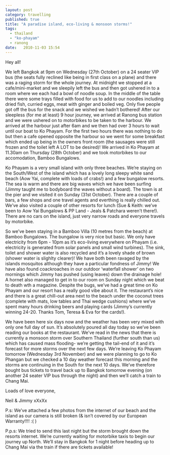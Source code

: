 ```yaml
---
layout: post
category: travelling
published: true
title: "A paradise island, eco-living & monsoon storms!"
tags: 
  - thailand
  - "ko-phayam"
  - ranong
date:   2010-11-03 15:54
---
```

Hey all!

We left Bangkok at 9pm on Wednesday (27th October) on a 24 seater VIP bus (the seats fully reclined like being in first class on a plane) and there was a raging storm for the whole journey. At midnight we stopped at a cafe/mini-market and we sleepily left the bus and then got ushered in to a room where we each had a bowl of noodle soup. In the middle of the table there were some trays filled with food for us to add to our noodles including dried fish, curried eggs, meat with ginger and boiled veg. Only five people got off the bus for the snack and we wished we hadn’t bothered! After our sleepless (for me at least) 9 hour journey, we arrived at Ranong bus station and we were ushered on to motorbikes to be taken to the harbour. We arrived at the harbour just after 6am and we then had over 3 hours to wait until our boat to Ko Phayam. For the first two hours there was nothing to do but then a cafe opened opposite the harbour so we went for some breakfast which ended up being in the owners front room (the sausages were still frozen and the toilet left A LOT to be desired)! We arrived in Ko Phayam at 11.30am on Thursday (28th October) and we took motorbikes to our accomodation, Bamboo Bungalows.

Ko Phayam is a very small island with only three beaches. We’re staying on the South/West of the island which has a lovely long sleepy white sand beach (Aow Yai, complete with loads of crabs!) and a few bungalow resorts. The sea is warm and there are big waves which we have been surfing (Jimmy taught me to bodyboard the waves without a board). The town is at the pier and we visited it on Sunday (31st October). There are a couple of bars, a few shops and one travel agents and everthing is really chilled out. We’ve also visited a couple of other resorts for lunch (Sue & Keith: we’ve been to Aow Yai Bungalows & PP Land - Jeals & Patchara weren’t there!). There are no cars on the island, just very narrow roads and everyone travels by motorbike.

So we’ve been staying in a Bamboo Villa (10 metres from the beach) at Bamboo Bungalows. The bungalow is very nice but basic. We only have electricity from 6pm - 10pm as it’s eco-living everywhere on Phayam (i.e. electricity is generated from solar panels and small wind turbines). The sink, toilet and shower water is also recycled and it’s a lovely shade of brown (shower water is slighlty clearer)! We have both been ravaged by the islands mosquitos although they have a particular fondness of Jimmy! We have also found coackroaches in our outdoor ‘waterfall shower’ on two mornings which Jimmy has pushed (using leaves) down the drainage hole! A hornet also managed to get in to our room on Sunday night which we beat to death wth a magazine. Despite the bugs, we’ve had a great time on Ko Phayam and our resort has a really good vibe about it. The restaurant’s nice and there is a great chill-out area next to the beach under the coconut trees (complete with mats, low tables and Thai wedge cushions) where we’ve spent many hours drinking beers and playing cards (Jimmy’s currently winning 24-20. Thanks Tom, Teresa & Eva for the cards!).

We have been here six days now and the weather has been very mixed with only one full day of sun. It’s absolutely poured all day today so we’ve been reading our books at the restaurant. We’ve read in the news that there is currently a monsoon storm over Southern Thailand (further south than us) which has caused mass flooding- we’re getting the tail-end of it and it’s forecast for more storms over the next few days. We’re leaving Ko Phayam tomorrow (Wednesday 3rd November) and we were planning to go to Ko Phangan but we checked a 10 day weather forecast this morning and the storms are continuing in the South for the next 10 days. We’ve therefore bought bus tickets to travel back up to Bangkok tomorrow evening (on another 24 seater VIP bus through the night) and then we’ll catch a train to Chang Mai.

Loads of love everyone,

Neil & Jimmy xXxXx

P.s: We’ve attached a few photos from the internet of our beach and the island as our camera is still broken (& isn’t covered by our European Warranty!!!! :( )

P.p.s: We tried to send this last night but the storm brought down the resorts internet. We’re currently waiting for motorbike taxis to begin our journey up North. We’ll stay in Bangkok for 1 night before heading up to Chang Mai via the train if there are tickets available!